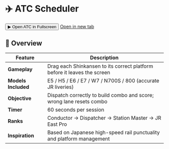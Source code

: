 # ✈️ ATC Scheduler
<!-- ===== ATC Fullscreen Modal (production-grade) ===== -->
<div style="margin: 8px 0 16px 0;">
  <button id="atc-open" class="md-button md-button--primary">▶ Open ATC in Fullscreen</button>
  <a href="../atc-embed.html" class="md-button" target="_blank" rel="noopener">Open in new tab</a>
</div>

<style>
  /* Lock background scroll when modal is open */
  html.atc-lock, body.atc-lock { overflow: hidden !important; }

  /* Modal scaffolding */
  .atc-modal { position: fixed; inset: 0; z-index: 9999; display: none; }
  .atc-modal.is-open { display: block; }
  .atc-backdrop {
    position: absolute; inset: 0;
    background: rgba(0,0,0,.65); backdrop-filter: blur(2px);
    opacity: 0; transition: opacity .18s ease-out;
  }
  .atc-modal.is-anim .atc-backdrop { opacity: 1; }

  /* Sheet: fill below MkDocs header + iOS safe area */
  .atc-sheet {
    position: absolute;
    inset: calc(var(--md-header-height,64px) + env(safe-area-inset-top,0)) 0 0 0;
    background:#0b0f14;
    display: flex; flex-direction: column;
    box-shadow: 0 -8px 24px rgba(0,0,0,.35);
    transform: translateY(8px); opacity: 0; transition: transform .18s ease-out, opacity .18s ease-out;
  }
  .atc-modal.is-anim .atc-sheet { transform: none; opacity: 1; }

  /* Top controls */
  .atc-bar {
    position: sticky; top: 0; z-index: 2;
    display: flex; justify-content: flex-end; gap: .5rem;
    padding: .5rem .75rem; background: linear-gradient(180deg,#0b0f14,#0b0f14cc 60%,#0b0f1400);
  }
  .atc-btn {
    appearance: none; border: 0; border-radius: 10px;
    padding: .5rem .75rem; background:#111827; color:#e6eef9;
    box-shadow:0 6px 18px rgba(0,0,0,.25); cursor:pointer; font: inherit;
  }
  .atc-btn:hover { opacity: .9; }
  .atc-btn:focus { outline: 2px solid #60a5fa; outline-offset: 2px; }

  /* Frame fills remaining space without inner scrollbars around it */
  .atc-fill { flex: 1 1 auto; min-height: 0; }
  .atc-frame { width: 100%; height: 100%; border: 0; display: block; background:#0b0f14; }

  /* Respect reduced motion */
  @media (prefers-reduced-motion: reduce) {
    .atc-backdrop, .atc-sheet { transition: none; }
  }
</style>

<div id="atc-modal"
     class="atc-modal"
     role="dialog"
     aria-modal="true"
     aria-labelledby="atc-title"
     aria-hidden="true"
     tabindex="-1">
  <div class="atc-backdrop" id="atc-close-backdrop"></div>
  <div class="atc-sheet">
    <div class="atc-bar">
      <button id="atc-full"  class="atc-btn" aria-label="Toggle browser fullscreen">⤢ Browser Fullscreen</button>
      <button id="atc-close" class="atc-btn" aria-label="Close ATC">✕ Close</button>
    </div>
    <div class="atc-fill">
      <iframe id="atc-iframe"
              class="atc-frame"
              src="../atc-embed.html"
              title="ATC Hub Scheduler"
              allow="fullscreen"></iframe>
    </div>
  </div>
</div>

<script>
(function(){
  const modal    = document.getElementById('atc-modal');
  const openBtn  = document.getElementById('atc-open');
  const closeBtn = document.getElementById('atc-close');
  const backdrop = document.getElementById('atc-close-backdrop');
  const frame    = document.getElementById('atc-iframe');
  const fullBtn  = document.getElementById('atc-full');
  let lastFocus  = null;

  function lockBody(lock) {
    document.documentElement.classList.toggle('atc-lock', lock);
    document.body.classList.toggle('atc-lock', lock);
  }

  function open() {
    lastFocus = document.activeElement;
    modal.classList.add('is-open');   // render
    requestAnimationFrame(()=> modal.classList.add('is-anim')); // fade in
    modal.setAttribute('aria-hidden','false');
    lockBody(true);
    closeBtn?.focus();
  }

  function close() {
    modal.classList.remove('is-anim');
    modal.addEventListener('transitionend', function handler(){
      modal.classList.remove('is-open');
      modal.removeEventListener('transitionend', handler);
    });
    modal.setAttribute('aria-hidden','true');
    lockBody(false);
    if (lastFocus && lastFocus.focus) lastFocus.focus();
  }

  openBtn?.addEventListener('click', open);
  closeBtn?.addEventListener('click', close);
  backdrop?.addEventListener('click', close);
  document.addEventListener('keydown', (e)=>{ if(e.key==='Escape' && modal.classList.contains('is-open')) close(); });

  // Fullscreen API toggle (with Safari/WebKit fallback)
  async function toggleFull() {
    try {
      if (document.fullscreenElement || document.webkitFullscreenElement) {
        if (document.exitFullscreen) await document.exitFullscreen();
        else if (document.webkitExitFullscreen) await document.webkitExitFullscreen();
      } else {
        if (frame.requestFullscreen) await frame.requestFullscreen();
        else if (frame.webkitRequestFullscreen) await frame.webkitRequestFullscreen();
      }
    } catch(e){ console.warn('Fullscreen not available', e); }
  }
  fullBtn?.addEventListener('click', toggleFull);

  // Optional: auto-open once per session
  try { const k='atc_auto_opened';
    if (!sessionStorage.getItem(k)) { sessionStorage.setItem(k,'1'); open(); }
  } catch (_) {}
})();
</script>


## 📘 Overview
| Feature | Description |
|----------|--------------|
| **Gameplay** | Drag each Shinkansen to its correct platform before it leaves the screen |
| **Models Included** | E5 / H5 / E6 / E7 / W7 / N700S / 800 (accurate JR liveries) |
| **Objective** | Dispatch correctly to build combo and score; wrong lane resets combo |
| **Timer** | 60 seconds per session |
| **Ranks** | Conductor → Dispatcher → Station Master → JR East Pro |
| **Inspiration** | Based on Japanese high-speed rail punctuality and platform management |

